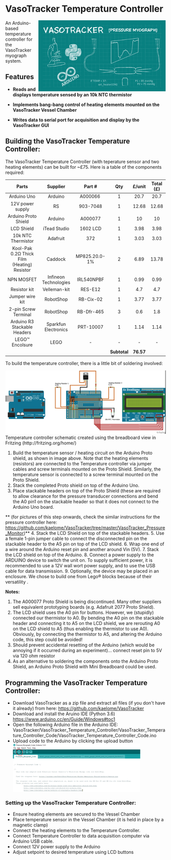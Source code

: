 VasoTracker Temperature Controller
======
<img src="https://github.com/kaelome/VasoTracker/blob/master/Splash.gif" width="400" align="right">

An Arduino-based temperature controller for the VasoTracker myograph system.

## Features

* **Reads and displays temperature sensed by an 10k NTC thermistor**

* **Implements bang-bang control of heating elements mounted on the VasoTracker Vessel Chamber**

* **Writes data to serial port for acquisition and display by the VasoTracker GUI**

## Building the VasoTracker Temperature Controller:

The VasoTracker Temperature Controller (with teperature sensor and two heating elements) can be built for ~£75. Here is a table of the components required:

**Parts**|**Supplier**|**Part #**|**Qty**|**£/unit**|**Total (£)**
:-----:|:-----:|:-----:|:-----:|:-----:|:-----:
Arduino Uno|Arduino|A000066 |1|20.7|20.7
12V power supply|RS|903-7048|1|12.68|12.68
Arduino Proto Shield |Arduino|A000077|1|10|10
LCD Shield|iTead Studio|1602 LCD|1|3.98|3.98
10k NTC Thermistor|Adafruit|372|1|3.03|3.03
Kool-Pak 0.2Ω Thick Film (Heating) Resistor|Caddock|MP825.20.0-1%|2|6.89|13.78
NPN MOSFET|Infineon Technologies|IRL540NPBF|1|0.99|0.99
Resistor kit|Velleman-kit|RES-E12|1|4.7|4.7
Jumper wire kit|RobotShop|RB-Cix-02|1|3.77|3.77
2-pin Screw Terminal|RobotShop|RB-Dfr-465|3|0.6|1.8
Arduino R3 Stackable Headers|Sparkfun Electronics|PRT-10007|1|1.14|1.14
LEGO™ Encolsure|LEGO|-|-|-|-
 | | | |**Subtotal**|**76.57**

To build the temperature controller, there is a little bit of soldering involved:

<img src=https://github.com/kaelome/VasoTracker/blob/master/VasoTracker_Temperature_Controller/Images/Arduino%20Temp%20Controller.jpg>
Temperature controller schematic created using the breadboard view in Fritzing (http://fritzing.org/home/)

1.	Build the temperature sensor / heating circuit on the Arduino Proto shield, as shown in image above. Note that the heating elements (resistors) are connected to the Temperature controller via jumper cables and screw terminals mounted on the Proto Shield. Similarly, the temperature sensor is connected to a screw terminal mounted on the Proto Shield.
2.	Stack the completed Proto shield on top of the Arduino Uno.
3.	Place stackable headers on top of the Proto Shield (these are required to allow clearance for the pressure transducer connections and bend the A0 pin1 on the stackable header so that it does not connect to the Arduino Uno board.

  ** (for pictures of this step onwards, check the similar instructions for the pressure controller here: https://github.com/kaelome/VasoTracker/tree/master/VasoTracker_Pressure_Monitor)**
4.	Stack the LCD Shield on top of the stackable headers.
5.	Use a female 1-pin jumper cable to connect the disconnected pin on the stackable header to the A5 pin on top of the LCD shield.
6.	 Wrap one end of a wire around the Arduino reset pin and another around Vin (5V).
7.	 Stack the LCD shield on top of the Arduino.
8.	 Connect a power supply to the ARDUINO device to switch the unit on. To supply sufficient power, it is recommended to use a 12V wall wort power supply, and to use the USB cable for data transmission.
9.	 Optionally, the device may be placed in an enclosure. We chose to build one from Lego® blocks because of their versatility .

**Notes:**
1. The A000077 Proto Shield is being discontinued. Many other suppliers sell equivalent prototyping boards (e.g. Adafruit 2077 Proto Shield).
2. The LCD shield uses the A0 pin for buttons. However, we (stupidly) connected our thermistor to A0. By bending the A0 pin on the stackable header and connecting it to A5 on the LCD shield, we are rerouting A0 on the LCD shield to A5 (thus enabling the thermistor to use A0). Obviously, by connecting the thermistor to A5, and altering the Arduino code, this step could be avoided!
3. Should prevent accidental resetting of the Arduino (which would be annoying if it occurred during an experiment)... connect reset pin to 5V via 120 ohm resistor
4. As an alternative to soldering the components onto the Arduino Proto Shield, an Arduino Proto Shield with Mini Breadboard could be used.




## Programming the VasoTracker Temperature Controller:

   * Download VasoTracker as a zip file and extract all files (if you don't have it already) from here: https://github.com/kaelome/VasoTracker
   * Download and install the Aruino IDE (Python 3.6) <https://www.arduino.cc/en/Guide/Windows#toc1>
   * Open the following Arduino file in the Arduino IDE: VasoTracker/VasoTracker_Temperature_Controller/VasoTracker_Temperature_Controller_Code/VasoTracker_Temperature_Controller_Code.ino
   *	Upload code to the Arduino by clicking the upload button <img src="https://github.com/kaelome/VasoTracker/blob/master/VasoTracker_Pressure_Monitor/Images/Arduino%20Upload%20Button.png" width="400" align="center">





### Setting up the VasoTracker Temperature Controller:

  * Ensure heating elements are secured to the Vessel Chamber
  * Place temperature sensor in the Vessel Chamber (it is held in place by a magnetic clamp)
  * Connect the heating elements to the Temperature Controller.
  * Connect Temperature Controller to data acquisition computer via Arduino USB cable.
  * Connect 12V power supply to the Arduino
  * Adjust setpoint to desired temperature using LCD buttons
